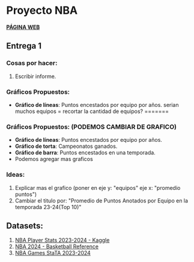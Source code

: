 # Proyecto NBA

[**PÁGINA WEB**](https://tperezv2004.github.io/proyecto.github.io/)

## Entrega 1

### Cosas por hacer:
1. Escribir informe.

### Gráficos Propuestos:
- **Gráfico de líneas**: Puntos encestados por equipo por años. serian muchos equipos = recortar la cantidad de equipos?
=======
### Gráficos Propuestos: (PODEMOS CAMBIAR DE GRAFICO)
- **Gráfico de líneas**: Puntos encestados por equipo por años.
- **Gráfico de torta**: Campeonatos ganados.
- **Gráfico de barra**: Puntos encestados en una temporada. 
- Podemos agregar mas graficos

### Ideas:
1. Explicar mas el grafico (poner en eje y: "equipos" eje x: "promedio puntos")
2. Cambiar el titulo por: "Promedio de Puntos Anotados por Equipo en la temporada 23-24(Top 10)"

## Datasets:
1. [NBA Player Stats 2023-2024 - Kaggle](https://www.kaggle.com/datasets/vivovinco/2023-2024-nba-player-stats?select=2023-2024+NBA+Player+Stats+-+Regular.csv)
2. [NBA 2024 - Basketball Reference](https://www.basketball-reference.com/leagues/NBA_2024.html)
3. [NBA Games StaTA 2023-2024](https://www.basketball-reference.com/leagues/NBA_2024_games-october.html)

